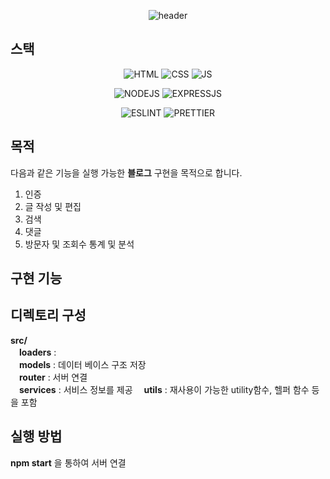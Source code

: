 <div align="center">
  
![header](https://capsule-render.vercel.app/api?text=expressTest)

</div> 

## 스택
<div align="center">

![HTML](https://img.shields.io/badge/HTML5-E34F26?style=for-the-badge&logo=html5&logoColor=white)
![CSS](https://img.shields.io/badge/CSS-239120?&style=for-the-badge&logo=css3&logoColor=white)
![JS](https://img.shields.io/badge/JavaScript-F7DF1E?style=for-the-badge&logo=JavaScript&logoColor=white) 

![NODEJS](https://img.shields.io/badge/Node.js-43853D?style=for-the-badge&logo=node.js&logoColor=white)
![EXPRESSJS](https://img.shields.io/badge/Express.js-404D59?style=for-the-badge&logo=express)

![ESLINT](https://img.shields.io/badge/eslint-3A33D1?style=for-the-badge&logo=eslint&logoColor=white)
![PRETTIER](https://img.shields.io/badge/prettier-1A2C34?style=for-the-badge&logo=prettier&logoColor=F7BA3E)
</div>

## 목적
다음과 같은 기능을 실행 가능한 **블로그** 구현을 목적으로 합니다.
1. 인증
2. 글 작성 및 편집
3. 검색
4. 댓글
5. 방문자 및 조회수 통계 및 분석  

## 구현 기능


## 디렉토리 구성  
**src/**   
　**loaders** :    
　**models** : 데이터 베이스 구조 저장  
　**router** : 서버 연결   
　**services** : 서비스 정보를 제공
　**utils** : 재사용이 가능한 utility함수, 헬퍼 함수 등을 포함

## 실행 방법
**npm start** 을 통하여 서버 연결
